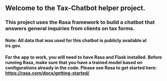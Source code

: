 ## Welcome to the Tax-Chatbot helper project.

### This project uses the Rasa framework to build a chatbot that answers general inquiries from clients on tax forms. 
#### Note: All data that was used for this chatbot is publicly available at irs.gov.

#### For the app to work, you will need to have Rasa and Flask installed. Before running Rasa, make sure that you have a trained model based on configurations already in the code. Please see Rasa to get started here: https://rasa.com/docs/getting-started/

